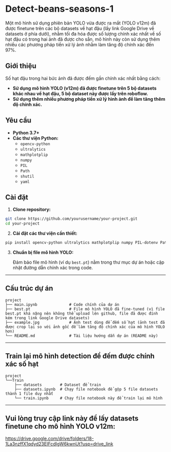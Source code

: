 # Detect-beans-seasons-1
Một mô hình sử dụng phiên bản YOLO vừa được ra mắt (YOLO v12m) đã được finetune trên các bộ datasets về hạt đậu (lấy link Google Drive về datasets ở phía dưới), nhằm tối đa hóa được số lượng chính xác nhất về số hạt đậu có trong hai ảnh đã được cho sẵn, mô hình này còn sử dụng thêm nhiều các phương pháp tiền xử lý ảnh nhằm làm tăng độ chính xác đến 97%.

## Giới thiệu
Số hạt đậu trong hai bức ảnh đã được đếm gần chính xác nhất bằng cách:
- **Sử dụng mô hình YOLO (v12m) đã được finetune trên 5 bộ datasets khác nhau về hạt đậu, 5 bộ dataset này được lấy trên roboflow.**
- **Sử dụng thêm nhiều phương pháp tiền xử lý hình ảnh để làm tăng thêm độ chính xác.**

## Yêu cầu
- **Python 3.7+**
- **Các thư viện Python:**
  - `opencv-python`
  - `ultralytics`
  - `mathplotplip`
  - `numpy`
  - `PIL`
  - `Path`
  - `shutil`
  - `yaml`

 ## Cài đặt
 
 1. **Clone repository:**

  ```bash
  git clone https://github.com/yourusername/your-project.git
  cd your-project
  ```

2. **Cài đặt các thư viện cần thiết:**
   
```bash
pip install opencv-python ultralytics mathplotplip numpy PIL-dotenv Path shutil yaml
```

3. **Chuẩn bị file mô hình YOLO:**

   Đảm bảo file mô hình (ví dụ `best.pt`) nằm trong thư mục dự án hoặc cập nhật đường dẫn chính xác trong code.

---

## Cấu trúc dự án

```
project
├── main.ipynb              # Code chính của dự án
├── best.pt                 # File mô hình YOLO đã fine-tuned (vì file best.pt khá nặng nên không thể upload lên github, file đã được đính kém trong link Google Drive datasets)
├── example.jpg             # Ảnh test dùng để đếm số hạt (ảnh test đã được crop lại so với ảnh gốc để làm tăng độ chính xác của mô hình YOLO hơn)
└── README.md               # Tài liệu hướng dẫn dự án (README này)
```

---

## Train lại mô hình detection để đếm được chính xác số hạt
```
project
└──Train
    ├── datasets        # Dataset để train
    ├── datasets.ipynb  # Chạy file notebook để gộp 5 file datasets thành 1 file duy nhất    
    └── train.ipynb     # Chạy file notebook này để train lại mô hình
```
---

## Vui lòng truy cập link này để lấy datasets finetune cho mô hình YOLO v12m:
https://drive.google.com/drive/folders/18-1La3nzffX1qdyd23EIFcdIgW6kwnUt?usp=drive_link

